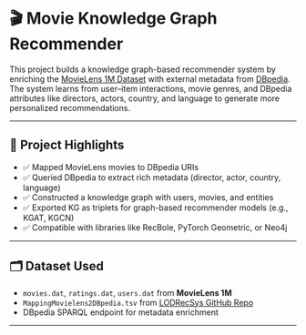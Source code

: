 # 🎬 Movie Knowledge Graph Recommender

This project builds a knowledge graph-based recommender system by enriching the [MovieLens 1M Dataset](https://grouplens.org/datasets/movielens/) with external metadata from [DBpedia](https://dbpedia.org/). The system learns from user–item interactions, movie genres, and DBpedia attributes like directors, actors, country, and language to generate more personalized recommendations.

---

## 📌 Project Highlights

- ✅ Mapped MovieLens movies to DBpedia URIs
- ✅ Queried DBpedia to extract rich metadata (director, actor, country, language)
- ✅ Constructed a knowledge graph with users, movies, and entities
- ✅ Exported KG as triplets for graph-based recommender models (e.g., KGAT, KGCN)
- ✅ Compatible with libraries like RecBole, PyTorch Geometric, or Neo4j

---

## 🗂️ Dataset Used

- `movies.dat`, `ratings.dat`, `users.dat` from **MovieLens 1M**
- `MappingMovielens2DBpedia.tsv` from [LODRecSys GitHub Repo](https://github.com/sisinflab/LODrecsys-datasets)
- DBpedia SPARQL endpoint for metadata enrichment

---



